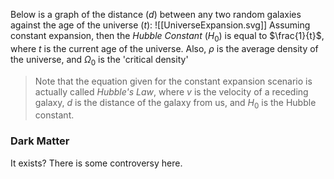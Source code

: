 Below is a graph of the distance ($d$) between any two random galaxies against the age of the universe ($t$):
![[UniverseExpansion.svg]]
	Assuming constant expansion, then the *Hubble Constant* ($H_0$) is equal to $\frac{1}{t}$, where $t$ is the current age of the universe.
Also, $\rho$ is the average density of the universe, and $\Omega_0$ is the 'critical density'
> Note that the equation given for the constant expansion scenario is actually called *Hubble's Law*, where $v$ is the velocity of a receding galaxy, $d$ is the distance of the galaxy from us, and $H_0$ is the Hubble constant.
### Dark Matter
It exists? There is some controversy here.